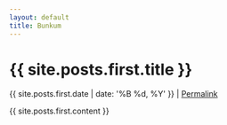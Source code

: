 ```yaml
---
layout: default
title: Bunkum
---
```


<h1>{{ site.posts.first.title }}</h1>
<p class="text-muted">{{ site.posts.first.date | date: '%B %d, %Y' }} | <a href="{{ site.posts.first.url }}">Permalink</a></p>

{{ site.posts.first.content }}

